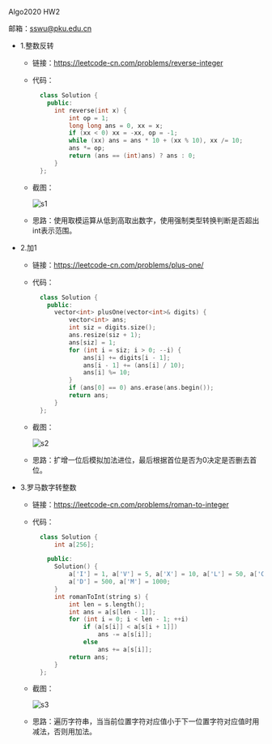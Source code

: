 Algo2020 HW2

邮箱：sswu@pku.edu.cn
 
- 1.整数反转
  - 链接：https://leetcode-cn.com/problems/reverse-integer
  
  - 代码：
    ````c++
      class Solution {
        public:
          int reverse(int x) {
              int op = 1;
              long long ans = 0, xx = x;
              if (xx < 0) xx = -xx, op = -1;
              while (xx) ans = ans * 10 + (xx % 10), xx /= 10;
              ans *= op;
              return (ans == (int)ans) ? ans : 0;
          }
      };
    ````
    
  - 截图：
  
    ![s1](https://peanut-1256769371.cos.ap-chengdu.myqcloud.com/h2_1.png)
  
  - 思路：使用取模运算从低到高取出数字，使用强制类型转换判断是否超出int表示范围。
  
- 2.加1
  
  - 链接：https://leetcode-cn.com/problems/plus-one/
  
  - 代码：
    ````c++
      class Solution {
        public:
          vector<int> plusOne(vector<int>& digits) {
              vector<int> ans;
              int siz = digits.size();
              ans.resize(siz + 1);
              ans[siz] = 1;
              for (int i = siz; i > 0; --i) {
                  ans[i] += digits[i - 1];
                  ans[i - 1] += (ans[i] / 10);
                  ans[i] %= 10;
              }
              if (ans[0] == 0) ans.erase(ans.begin());
              return ans;
          }
      };
    ````
    
  - 截图：
  
    ![s2](https://peanut-1256769371.cos.ap-chengdu.myqcloud.com/h2_2.png)
  
  - 思路：扩增一位后模拟加法进位，最后根据首位是否为0决定是否删去首位。  
- 3.罗马数字转整数
  
  - 链接：https://leetcode-cn.com/problems/roman-to-integer
  
  - 代码：
    ````c++
      class Solution {
          int a[256];
    
        public:
          Solution() {
              a['I'] = 1, a['V'] = 5, a['X'] = 10, a['L'] = 50, a['C'] = 100,
              a['D'] = 500, a['M'] = 1000;
          }
          int romanToInt(string s) {
              int len = s.length();
              int ans = a[s[len - 1]];
              for (int i = 0; i < len - 1; ++i)
                  if (a[s[i]] < a[s[i + 1]])
                      ans -= a[s[i]];
                  else
                      ans += a[s[i]];
              return ans;
          }
      };
    ````
    
  - 截图：
  
    ![s3](https://peanut-1256769371.cos.ap-chengdu.myqcloud.com/h2_3.png)
  
  - 思路：遍历字符串，当当前位置字符对应值小于下一位置字符对应值时用减法，否则用加法。
